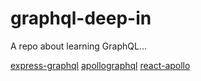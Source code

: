 # graphql-deep-in
A repo about learning GraphQL...

[express-graphql](https://www.npmjs.com/package/express-graphql)
[apollographql](https://www.apollographql.com/)
[react-apollo](https://www.apollographql.com/docs/react/)
